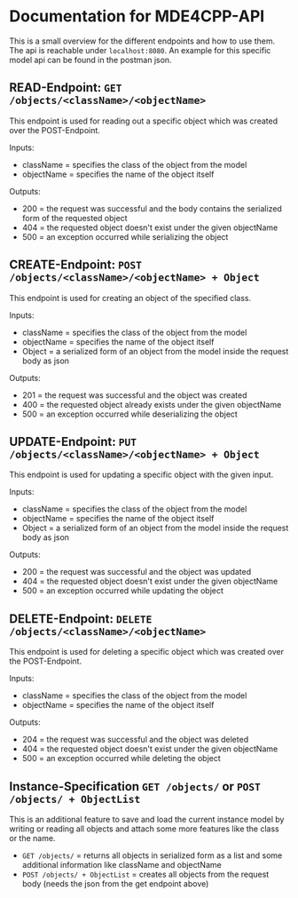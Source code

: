 # Documentation for MDE4CPP-API

This is a small overview for the different endpoints and how to use them. The api is reachable under ```localhost:8080```.
An example for this specific model api can be found in the postman json.

## READ-Endpoint: ```GET /objects/<className>/<objectName>```

This endpoint is used for reading out a specific object which was created over the POST-Endpoint.

Inputs:
* className = specifies the class of the object from the model
* objectName = specifies the name of the object itself

Outputs:
* 200 = the request was successful and the body contains the serialized form of the requested object
* 404 = the requested object doesn't exist under the given objectName
* 500 = an exception occurred while serializing the object

## CREATE-Endpoint: ```POST /objects/<className>/<objectName> + Object```

This endpoint is used for creating an object of the specified class.

Inputs:
* className = specifies the class of the object from the model
* objectName = specifies the name of the object itself
* Object = a serialized form of an object from the model inside the request body as json

Outputs:
* 201 = the request was successful and the object was created
* 400 = the requested object already exists under the given objectName
* 500 = an exception occurred while deserializing the object

## UPDATE-Endpoint: ```PUT /objects/<className>/<objectName> + Object```

This endpoint is used for updating a specific object with the given input.

Inputs:
* className = specifies the class of the object from the model
* objectName = specifies the name of the object itself
* Object = a serialized form of an object from the model inside the request body as json

Outputs:
* 200 = the request was successful and the object was updated
* 404 = the requested object doesn't exist under the given objectName
* 500 = an exception occurred while updating the object

## DELETE-Endpoint: ```DELETE /objects/<className>/<objectName>```

This endpoint is used for deleting a specific object which was created over the POST-Endpoint.

Inputs:
* className = specifies the class of the object from the model
* objectName = specifies the name of the object itself

Outputs:
* 204 = the request was successful and the object was deleted
* 404 = the requested object doesn't exist under the given objectName
* 500 = an exception occurred while deleting the object

## Instance-Specification ```GET /objects/``` or ```POST /objects/ + ObjectList```

This is an additional feature to save and load the current instance model by writing or reading all objects and attach 
some more features like the class or the name. 

* ```GET /objects/``` = returns all objects in serialized form as a list and some additional information like className and objectName
* ```POST /objects/ + ObjectList``` = creates all objects from the request body (needs the json from the get endpoint above)